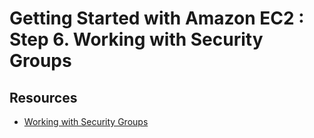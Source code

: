# Getting Started with Amazon EC2 : Step 6. Working with Security Groups


## Resources 

- [Working with Security Groups](https://learning.oreilly.com/scenarios/getting-started-with/9781098136055/)
